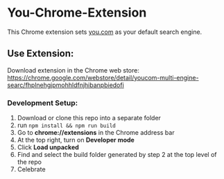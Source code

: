 # You-Chrome-Extension

This Chrome extension sets [you.com](https://you.com/) as your default search engine.

## Use Extension:

Download extension in the Chrome web store: https://chrome.google.com/webstore/detail/youcom-multi-engine-searc/fhplnehgjpmohhldfnjhibanpbiedofi

### **Development Setup:**

1. Download or clone this repo into a separate folder
2. run `npm install && npm run build`
3. Go to **chrome://extensions** in the Chrome address bar
4. At the top right, turn on **Developer mode**
5. Click **Load unpacked**
6. Find and select the build folder generated by step 2 at the top level of the repo
7. Celebrate
